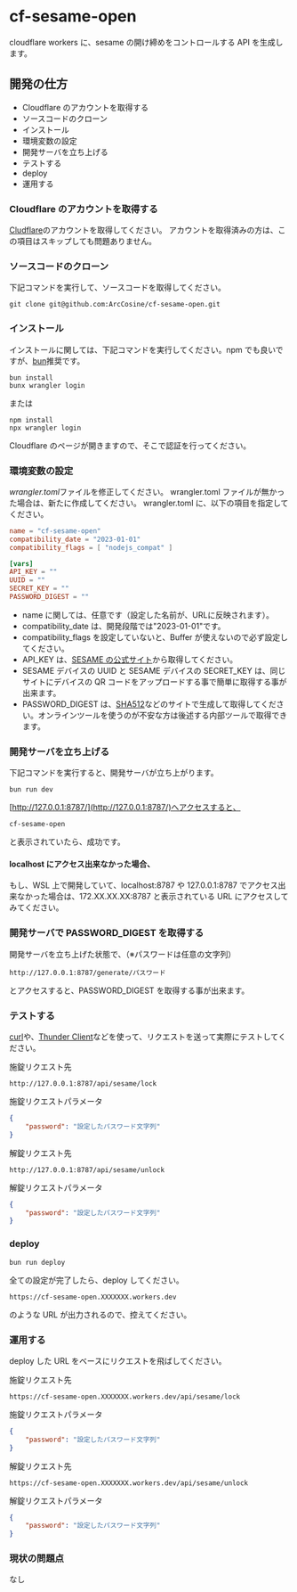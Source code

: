 # cf-sesame-open

cloudflare workers に、sesame の開け締めをコントロールする API を生成します。

## 開発の仕方

-   Cloudflare のアカウントを取得する
-   ソースコードのクローン
-   インストール
-   環境変数の設定
-   開発サーバを立ち上げる
-   テストする
-   deploy
-   運用する

### Cloudflare のアカウントを取得する

[Cludflare](https://www.cloudflare.com/ja-jp/)のアカウントを取得してください。
アカウントを取得済みの方は、この項目はスキップしても問題ありません。

### ソースコードのクローン

下記コマンドを実行して、ソースコードを取得してください。

```
git clone git@github.com:ArcCosine/cf-sesame-open.git
```

### インストール

インストールに関しては、下記コマンドを実行してください。npm でも良いですが、[bun](https://bun.sh/)推奨です。

```
bun install
bunx wrangler login
```

または

```
npm install
npx wrangler login
```

Cloudflare のページが開きますので、そこで認証を行ってください。

### 環境変数の設定

*wrangler.toml*ファイルを修正してください。
wrangler.toml ファイルが無かった場合は、新たに作成してください。
wrangler.toml に、以下の項目を指定してください。

```toml
name = "cf-sesame-open"
compatibility_date = "2023-01-01"
compatibility_flags = [ "nodejs_compat" ]

[vars]
API_KEY = ""
UUID = ""
SECRET_KEY = ""
PASSWORD_DIGEST = ""
```

-   name に関しては、任意です（設定した名前が、URLに反映されます）。
-   compatibility_date は、開発段階では"2023-01-01"です。
-   compatibility_flags を設定していないと、Buffer が使えないので必ず設定してください。
-   API_KEY は、[SESAME の公式サイト](https://biz.candyhouse.co/)から取得してください。
-   SESAME デバイスの UUID と SESAME デバイスの SECRET_KEY は、同じサイトにデバイスの QR コードをアップロードする事で簡単に取得する事が出来ます。
-   PASSWORD_DIGEST は、[SHA512](https://emn178.github.io/online-tools/sha512.html)などのサイトで生成して取得してください。オンラインツールを使うのが不安な方は後述する内部ツールで取得できます。

### 開発サーバを立ち上げる

下記コマンドを実行すると、開発サーバが立ち上がります。

```
bun run dev
```

[http://127.0.0.1:8787/](http://127.0.0.1:8787/)へアクセスすると、

```
cf-sesame-open
```

と表示されていたら、成功です。

#### localhost にアクセス出来なかった場合、

もし、WSL 上で開発していて、localhost:8787 や 127.0.0.1:8787 でアクセス出来なかった場合は、172.XX.XX.XX:8787 と表示されている URL にアクセスしてみてください。

### 開発サーバで PASSWORD_DIGEST を取得する

開発サーバを立ち上げた状態で、（※パスワードは任意の文字列）

```
http://127.0.0.1:8787/generate/パスワード
```

とアクセスすると、PASSWORD_DIGEST を取得する事が出来ます。

### テストする

[curl](https://curl.se/)や、[Thunder Client](https://www.thunderclient.com/)などを使って、リクエストを送って実際にテストしてください。

施錠リクエスト先

```
http://127.0.0.1:8787/api/sesame/lock
```

施錠リクエストパラメータ

```json
{
    "password": "設定したパスワード文字列"
}
```

解錠リクエスト先

```
http://127.0.0.1:8787/api/sesame/unlock
```

解錠リクエストパラメータ

```json
{
    "password": "設定したパスワード文字列"
}
```

### deploy

```
bun run deploy
```

全ての設定が完了したら、deploy してください。

```
https://cf-sesame-open.XXXXXXX.workers.dev
```

のような URL が出力されるので、控えてください。

### 運用する

deploy した URL をベースにリクエストを飛ばしてください。

施錠リクエスト先

```
https://cf-sesame-open.XXXXXXX.workers.dev/api/sesame/lock
```

施錠リクエストパラメータ

```json
{
    "password": "設定したパスワード文字列"
}
```

解錠リクエスト先

```
https://cf-sesame-open.XXXXXXX.workers.dev/api/sesame/unlock
```

解錠リクエストパラメータ

```json
{
    "password": "設定したパスワード文字列"
}
```

### 現状の問題点

なし
